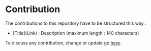 # Contribution

The contributions to this repository have to be structured this way :

- \[Title\]\(Link\) : Description (maximum length : 140 characters)

To discuss any contribution, change or update go [here](https://hackathonhut.slack.com/messages/C7W59NBLJ/).

